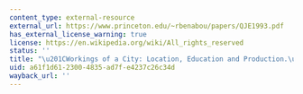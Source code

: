 ```yaml
---
content_type: external-resource
external_url: https://www.princeton.edu/~rbenabou/papers/QJE1993.pdf
has_external_license_warning: true
license: https://en.wikipedia.org/wiki/All_rights_reserved
status: ''
title: "\u201CWorkings of a City: Location, Education and Production.\u201D (PDF)"
uid: a61f1d61-2300-4835-ad7f-e4237c26c34d
wayback_url: ''
---
```

